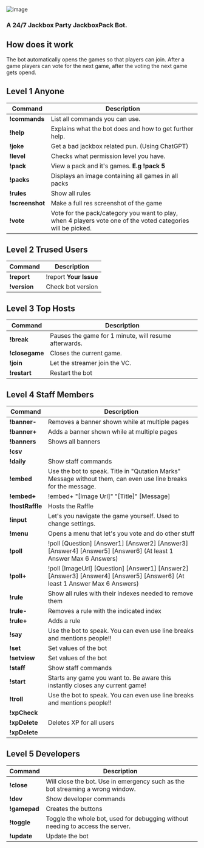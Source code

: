 ![image](https://user-images.githubusercontent.com/55576076/235742815-f471e12a-7e11-45ee-aad4-25b1b0aa38ab.png)
### A 24/7 Jackbox Party JackboxPack Bot.  
## How does it work  
The bot automatically opens the games so that players can join.
After a game players can vote for the next game, after the voting the next game gets opend.
## Level 1  Anyone 
| Command      | Description        |
|--------------|--------------------|
| **!commands**| List all commands you can use.|
| **!help**| Explains what the bot does and how to get further help.|
| **!joke**| Get a bad jackbox related pun. (Using ChatGPT)|
| **!level**| Checks what permission level you have.|
| **!pack**| View a pack and it's games. **E.g !pack 5**|
| **!packs**| Displays an image containing all games in all packs|
| **!rules**| Show all rules|
| **!screenshot**| Make a  full res screenshot of the game |
| **!vote**| Vote for the pack/category you want to play, when 4 players vote one of the voted categories will be picked. |
## Level 2  Trused Users 
| Command      | Description        |
|--------------|--------------------|
| **!report**| !report **Your Issue**|
| **!version**| Check bot version|
## Level 3  Top Hosts 
| Command      | Description        |
|--------------|--------------------|
| **!break**| Pauses the game for 1 minute, will resume afterwards.|
| **!closegame**| Closes the current game.|
| **!join**| Let the streamer join the VC.|
| **!restart**| Restart the bot|
## Level 4  Staff Members 
| Command      | Description        |
|--------------|--------------------|
| **!banner-**| Removes a banner shown while at multiple pages|
| **!banner+**| Adds a banner shown while at multiple pages|
| **!banners**| Shows all banners|
| **!csv**| |
| **!daily**| Show staff commands|
| **!embed**| Use the bot to speak. Title in "Qutation Marks" Message without them, can even use line breaks for the message.|
| **!embed+**| !embed+ "[Image Url]" "[Title]"  [Message]|
| **!hostRaffle**| Hosts the Raffle|
| **!input**| Let's you navigate the game yourself. Used to change settings.|
| **!menu**| Opens a menu that let's you vote and do other stuff|
| **!poll**| !poll [Question] [Answer1] [Answer2] [Answer3] [Answer4] [Answer5] [Answer6]    (At least 1 Answer Max 6 Answers)|
| **!poll+**| !poll [ImageUrl] [Question] [Answer1] [Answer2] [Answer3] [Answer4] [Answer5] [Answer6]  (At least 1 Answer Max 6 Answers)|
| **!rule**| Show all rules with their indexes needed to remove them|
| **!rule-**| Removes a rule with the indicated index|
| **!rule+**| Adds a rule|
| **!say**| Use the bot to speak. You can even use line breaks and mentions people!!|
| **!set**| Set values of the bot|
| **!setview**| Set values of the bot|
| **!staff**| Show staff commands|
| **!start**| Starts any game you want to. Be aware this instantly closes any current game!|
| **!troll**| Use the bot to speak. You can even use line breaks and mentions people!!|
| **!xpCheck**| |
| **!xpDelete**| Deletes XP for all users|
| **!xpDelete**| |
## Level 5  Developers 
| Command      | Description        |
|--------------|--------------------|
| **!close**| Will close the bot. Use in emergency such as the bot streaming a wrong window.|
| **!dev**| Show developer commands|
| **!gamepad**| Creates the buttons|
| **!toggle**| Toggle the whole bot, used for debugging without needing to access the server.|
| **!update**| Update the bot|
